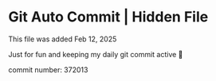 # Git Auto Commit | Hidden File

This file was added Feb 12, 2025

Just for fun and keeping my daily git commit active 🤪

commit number: 372013
